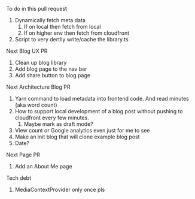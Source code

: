 To do in this pull request

1. Dynamically fetch meta data
   1. If on local then fetch from local
   1. If on higher env then fetch from cloudfront
1. Script to very dertily write/cache the library.ts

Next Blog UX PR

1. Clean up blog library
1. Add blog page to the nav bar
1. Add share button to blog page

Next Architecture Blog PR

1. Yarn command to load metadata into frontend code. And read minutes (aka word count)
1. How to support local development of a blog post without pushing to cloudfront every few minutes.
   1. Maybe mark as draft mode?
1. View count or Google analytics even just for me to see
1. Make an init blog that will clone example blog post
1. Date?

Next Page PR

1. Add an About Me page

Tech debt

1. MediaContextProvider only once pls
